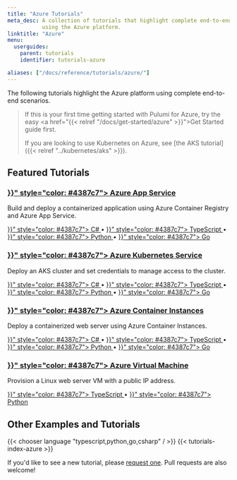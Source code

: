 ```yaml
---
title: "Azure Tutorials"
meta_desc: A collection of tutorials that highlight complete end-to-end scenarios when
           using the Azure platform.
linktitle: "Azure"
menu:
  userguides:
    parent: tutorials
    identifier: tutorials-azure

aliases: ["/docs/reference/tutorials/azure/"]
---
```


The following tutorials highlight the Azure platform using complete end-to-end scenarios.

> If this is your first time getting started with Pulumi for Azure, try the
> easy <a href="{{< relref "/docs/get-started/azure" >}}">Get Started guide</a> first.
>
> If you are looking to use Kubernetes on Azure, see [the AKS tutorial]({{< relref "../kubernetes/aks" >}}).

## Featured Tutorials

<div class="md:flex flex-row mt-6 mb-6">
    <div class="w-1/2 border-solid border-t-2 border-gray-200">
        <h3 class="no-anchor pt-4">
            <i class="fas fa-boxes pr-2"></i>
            <a href="{{< relref "azure-cs-appservice-docker" >}}" style="color: #4387c7">
                Azure App Service
            </a>
        </h3>
        <p>
            Build and deploy a containerized application
            using Azure Container Registry and Azure App Service.
        </p>
        <p>
            <a href="{{< relref "azure-cs-appservice-docker" >}}" style="color: #4387c7">
                C#
            </a>&bull;
            <a href="{{< relref "azure-ts-appservice-docker" >}}" style="color: #4387c7">
                TypeScript
            </a>&bull;
            <a href="{{< relref "azure-py-appservice-docker" >}}" style="color: #4387c7">
                Python
            </a>&bull;
            <a href="{{< relref "azure-go-appservice-docker" >}}" style="color: #4387c7">
                Go
            </a>
        </p>
    </div>
    <div class="w-1/2 border-solid ml-4 border-t-2 border-gray-200">
        <h3 class="no-anchor pt-4">
            <i class="fas fa-globe pr-2"></i>
            <a href="{{< relref "azure-cs-aks" >}}" style="color: #4387c7">
                Azure Kubernetes Service
            </a>
        </h3>
        <p>
            Deploy an AKS cluster and set credentials to manage access to the cluster.
        </p>
        <p>
            <a href="{{< relref "azure-cs-aks-helm" >}}" style="color: #4387c7">
                C#
            </a>&bull;
            <a href="{{< relref "azure-ts-aks-helm" >}}" style="color: #4387c7">
                TypeScript
            </a>&bull;
            <a href="{{< relref "azure-py-aks-helm" >}}" style="color: #4387c7">
                Python
            </a>&bull;
            <a href="{{< relref "azure-go-aks-helm" >}}" style="color: #4387c7">
                Go
            </a>
        </p>
    </div>
</div>

<div class="md:flex flex-row mt-6 mb-6">
    <div class="w-1/2 border-solid border-t-2 border-gray-200">
        <h3 class="no-anchor pt-4">
            <i class="fas fa-boxes pr-2"></i>
            <a href="{{< relref "azure-cs-aci" >}}" style="color: #4387c7">
                Azure Container Instances
            </a>
        </h3>
        <p>
            Deploy a containerized web server using Azure Container Instances.
        </p>
        <p>
            <a href="{{< relref "azure-cs-aci" >}}" style="color: #4387c7">
                C#
            </a>&bull;
            <a href="{{< relref "azure-ts-aci" >}}" style="color: #4387c7">
                TypeScript
            </a>&bull;
            <a href="{{< relref "azure-py-aci" >}}" style="color: #4387c7">
                Python
            </a>&bull;
            <a href="{{< relref "azure-go-aci" >}}" style="color: #4387c7">
                Go
            </a>
        </p>
    </div>
    <div class="w-1/2 border-solid ml-4 border-t-2 border-gray-200">
        <h3 class="no-anchor pt-4">
            <i class="fas fa-server pr-2"></i>
            <a href="{{< relref "azure-ts-webserver" >}}" style="color: #4387c7">
                Azure Virtual Machine
            </a>
        </h3>
        <p>
            Provision a Linux web server VM with a public IP address.
        </p>
        <p>
            <a href="{{< relref "azure-ts-webserver" >}}" style="color: #4387c7">
                TypeScript
            </a>&bull;
            <a href="{{< relref "azure-py-webserver" >}}" style="color: #4387c7">
                Python
            </a>
        </p>
    </div>
</div>

## Other Examples and Tutorials

{{< chooser language "typescript,python,go,csharp" / >}}
{{< tutorials-index-azure >}}

If you'd like to see a new tutorial, please [request one](
https://github.com/pulumi/docs/issues/new?title=New%20Azure%20Tutorial%20Request).
Pull requests are also welcome!
